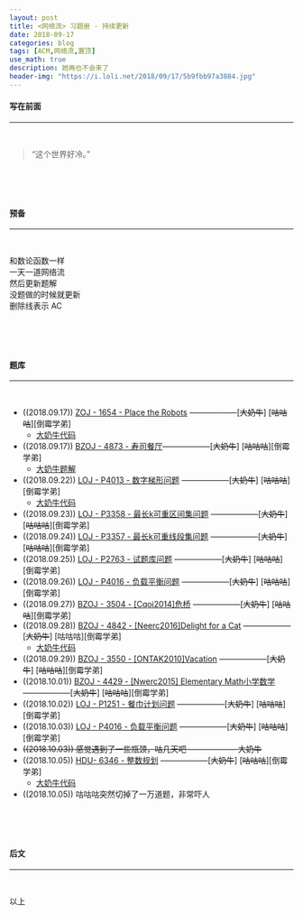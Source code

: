 ```yaml
---
layout: post
title: <网络流> 习题册 - 持续更新
date: 2018-09-17
categories: blog
tags: [ACM,网络流,置顶]
use_math: true	
description: 她再也不会来了
header-img: "https://i.loli.net/2018/09/17/5b9fbb97a3884.jpg"
---
```


#### 写在前面

---

<br>

> “这个世界好冷。” 

<br><br><br>

#### 预备

---

<br>

和数论函数一样<br>
一天一道网络流<br>
然后更新题解<br>
没题做的时候就更新<br>
删除线表示 AC

<br><br><br>

#### 题库

---

<br>

- ((2018.09.17)) [ZOJ - 1654 - Place the Robots](https://vjudge.net/problem/ZOJ-1654) ——————\[~~大奶牛~~\] \[~~咕咕咕~~\]\[倒霉学弟\]
  - [大奶牛代码](https://paste.ubuntu.com/p/SysSXHrfx2/)
- ((2018.09.17)) [BZOJ - 4873 - 寿司餐厅](https://vjudge.net/problem/HYSBZ-4873)——————\[~~大奶牛~~\] \[~~~~咕咕咕~~~~\]\[倒霉学弟\]
  - [大奶牛题解](http://seventeenjcinta.com/blog/2018/09/21/bzoj-4873/)
- ((2018.09.22)) [LOJ - P4013 - 数字梯形问题](https://www.luogu.org/problemnew/show/P4013) ——————\[~~大奶牛~~] \[~~咕咕咕~~\]\[倒霉学弟\]
  - [大奶牛代码](https://paste.ubuntu.com/p/DrRPTTV9Tx/)
- ((2018.09.23)) [LOJ - P3358 - 最长k可重区间集问题](https://www.luogu.org/problemnew/show/P3358) ——————\[~~大奶牛~~] \[~~咕咕咕~~\]\[倒霉学弟\]
- ((2018.09.24)) [LOJ - P3357 - 最长k可重线段集问题](https://www.luogu.org/problemnew/show/P3357) ——————\[~~大奶牛~~] \[~~咕咕咕~~\]\[倒霉学弟\]
- ((2018.09.25)) [LOJ - P2763 - 试题库问题](https://www.luogu.org/problemnew/show/P2763) ——————\[~~大奶牛~~] \[~~咕咕咕~~\]\[倒霉学弟\]
- ((2018.09.26)) [LOJ - P4016 - 负载平衡问题](https://www.luogu.org/problemnew/show/P4016) ——————\[~~大奶牛~~] \[~~咕咕咕~~\]\[倒霉学弟\]
- ((2018.09.27)) [BZOJ - 3504 - [Cqoi2014]危桥](https://www.lydsy.com/JudgeOnline/problem.php?id=3504) ——————\[~~大奶牛~~] \[~~咕咕咕~~\]\[倒霉学弟\]
- ((2018.09.28)) [BZOJ - 4842 - [Neerc2016]Delight for a Cat](https://www.lydsy.com/JudgeOnline/problem.php?id=4842) ——————\[~~大奶牛~~] \[咕咕咕\]\[倒霉学弟\]
  - [大奶牛代码](https://paste.ubuntu.com/p/msrCfwBXJF/)
- ((2018.09.29)) [BZOJ - 3550 - [ONTAK2010]Vacation](https://www.lydsy.com/JudgeOnline/problem.php?id=3550) ——————\[~~大奶牛~~] \[~~咕咕咕~~\]\[倒霉学弟\]
- ((2018.10.01)) [BZOJ - 4429 - [Nwerc2015] Elementary Math小学数学](https://www.lydsy.com/JudgeOnline/problem.php?id=4429) ——————\[~~大奶牛~~] \[~~咕咕咕~~\]\[倒霉学弟\]
- ((2018.10.02)) [LOJ - P1251 - 餐巾计划问题](https://www.luogu.org/problemnew/show/P1251) ——————\[~~大奶牛~~] \[~~咕咕咕~~\]\[倒霉学弟\]
- ((2018.10.03)) [LOJ - P4016 - 负载平衡问题](https://www.luogu.org/problemnew/show/P4016) ——————\[~~大奶牛~~] \[~~咕咕咕~~\]\[倒霉学弟\]
- ~~((2018.10.03)) 感觉遇到了一些瓶颈，咕几天吧 —————— 大奶牛~~
- ((2018.10.05)) [ HDU- 6346 - 整数规划](http://acm.hdu.edu.cn/showproblem.php?pid=6346) ——————\[~~大奶牛~~] \[~~咕咕咕~~\]\[倒霉学弟\]
  - [大奶牛代码](https://paste.ubuntu.com/p/vp8NFWvVj8/)
- ((2018.10.05)) 咕咕咕突然切掉了一万道题，非常吓人

<br><br><br>

#### 后文

---

<br>

以上
